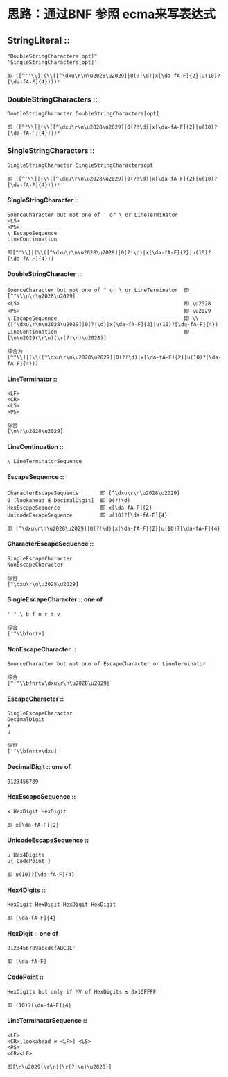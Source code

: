 # 思路：通过BNF 参照 ecma来写表达式

## StringLiteral ::
    "DoubleStringCharacters[opt]"
    'SingleStringCharacters[opt]'

    即 ([^"'\\]|(\\([^\dxu\r\n\u2028\u2029]|0(?!\d)|x[\da-fA-F]{2}|u(10)?[\da-fA-F]{4})))*

### DoubleStringCharacters ::
    DoubleStringCharacter DoubleStringCharacters[opt]

    即 ([^"\\]|(\\([^\dxu\r\n\u2028\u2029]|0(?!\d)|x[\da-fA-F]{2}|u(10)?[\da-fA-F]{4})))*

### SingleStringCharacters ::
    SingleStringCharacter SingleStringCharactersopt
    
    即 ([^'\\]|(\\([^\dxu\r\n\u2028\u2029]|0(?!\d)|x[\da-fA-F]{2}|u(10)?[\da-fA-F]{4})))*

#### SingleStringCharacter ::
    SourceCharacter but not one of ' or \ or LineTerminator 
    <LS>
    <PS>
    \ EscapeSequence
    LineContinuation

    即[^'\\]|(\\([^\dxu\r\n\u2028\u2029]|0(?!\d)|x[\da-fA-F]{2}|u(10)?[\da-fA-F]{4}))

#### DoubleStringCharacter ::
    SourceCharacter but not one of " or \ or LineTerminator  即 [^"\\\n\r\u2028\u2029]
    <LS>                                                     即 \u2028   
    <PS>                                                     即 \u2029
    \ EscapeSequence                                         即 \\([^\dxu\r\n\u2028\u2029]|0(?!\d)|x[\da-fA-F]{2}|u(10)?[\da-fA-F]{4})
    LineContinuation                                         即 [\n\u2029(\r\n)(\r(?!\n)\u2028)]

    综合为
    [^"\\]|(\\([^\dxu\r\n\u2028\u2029]|0(?!\d)|x[\da-fA-F]{2}|u(10)?[\da-fA-F]{4}))

#### LineTerminator :: 
    <LF> 
    <CR> 
    <LS>
    <PS>

    综合
    [\n\r\u2028\u2029]

#### LineContinuation ::
    \ LineTerminatorSequence


#### EscapeSequence :: 
    CharacterEscapeSequence       即 [^\dxu\r\n\u2028\u2029]
    0 [lookahead ∉ DecimalDigit]  即 0(?!\d)
    HexEscapeSequence             即 x[\da-fA-F]{2}
    UnicodeEscapeSequence         即 u(10)?[\da-fA-F]{4}

    即 [^\dxu\r\n\u2028\u2029]|0(?!\d)|x[\da-fA-F]{2}|u(10)?[\da-fA-F]{4}

#### CharacterEscapeSequence :: 
    SingleEscapeCharacter
    NonEscapeCharacter

    综合
    [^\dxu\r\n\u2028\u2029]

#### SingleEscapeCharacter :: one of
    ' " \ b f n r t v

    综合
    ['"\\bfnrtv]

#### NonEscapeCharacter ::
    SourceCharacter but not one of EscapeCharacter or LineTerminator
    
    综合
    [^'"\\bfnrtv\dxu\r\n\u2028\u2029]

#### EscapeCharacter :: 
    SingleEscapeCharacter
    DecimalDigit
    x 
    u

    综合
    ['"\\bfnrtv\dxu]

#### DecimalDigit :: one of
    0123456789

#### HexEscapeSequence ::
    x HexDigit HexDigit
    
    即 x[\da-fA-F]{2}

#### UnicodeEscapeSequence :: 
    u Hex4Digits
    u{ CodePoint } 

    即 u(10)?[\da-fA-F]{4}
    
#### Hex4Digits ::
    HexDigit HexDigit HexDigit HexDigit
    
    即 [\da-fA-F]{4}
    
#### HexDigit :: one of
    0123456789abcdefABCDEF

    即 [\da-fA-F]

#### CodePoint ::
    HexDigits but only if MV of HexDigits ≤ 0x10FFFF

    即 (10)?[\da-fA-F]{4}

#### LineTerminatorSequence :: 
    <LF>
    <CR>[lookahead ≠ <LF>] <LS>
    <PS>
    <CR><LF>

    即[\n\u2029(\r\n)(\r(?!\n)\u2028)]

    





